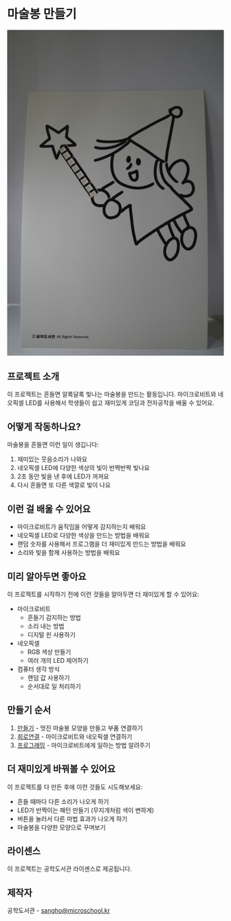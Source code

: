 # 마술봉 만들기

![마술봉](/img/image_magicwand.JPG)

## 프로젝트 소개
이 프로젝트는 흔들면 알록달록 빛나는 마술봉을 만드는 활동입니다. 마이크로비트와 네오픽셀 LED를 사용해서 학생들이 쉽고 재미있게 코딩과 전자공작을 배울 수 있어요.

## 어떻게 작동하나요?
마술봉을 흔들면 이런 일이 생깁니다:
1. 재미있는 웃음소리가 나와요
2. 네오픽셀 LED에 다양한 색상의 빛이 반짝반짝 빛나요
3. 2초 동안 빛을 낸 후에 LED가 꺼져요
4. 다시 흔들면 또 다른 색깔로 빛이 나요

## 이런 걸 배울 수 있어요
- 마이크로비트가 움직임을 어떻게 감지하는지 배워요
- 네오픽셀 LED로 다양한 색상을 만드는 방법을 배워요
- 랜덤 숫자를 사용해서 프로그램을 더 재미있게 만드는 방법을 배워요
- 소리와 빛을 함께 사용하는 방법을 배워요

## 미리 알아두면 좋아요
이 프로젝트를 시작하기 전에 이런 것들을 알아두면 더 재미있게 할 수 있어요:
- 마이크로비트 
    - 흔들기 감지하는 방법
    - 소리 내는 방법
    - 디지털 핀 사용하기
- 네오픽셀
    - RGB 색상 만들기
    - 여러 개의 LED 제어하기
- 컴퓨터 생각 방식
    - 랜덤 값 사용하기
    - 순서대로 일 처리하기

## 만들기 순서  
1. [만들기](/make.md) - 멋진 마술봉 모양을 만들고 부품 연결하기
2. [회로연결](/schematic.md) - 마이크로비트와 네오픽셀 연결하기
3. [프로그래밍](/code.md) - 마이크로비트에게 일하는 방법 알려주기

## 더 재미있게 바꿔볼 수 있어요
이 프로젝트를 다 만든 후에 이런 것들도 시도해보세요:
- 흔들 때마다 다른 소리가 나오게 하기
- LED가 반짝이는 패턴 만들기 (무지개처럼 색이 변하게)
- 버튼을 눌러서 다른 마법 효과가 나오게 하기
- 마술봉을 다양한 모양으로 꾸며보기

## 라이센스 
이 프로젝트는 공학도서관 라이센스로 제공됩니다.

## 제작자
공학도서관 - sangho@microschool.kr
